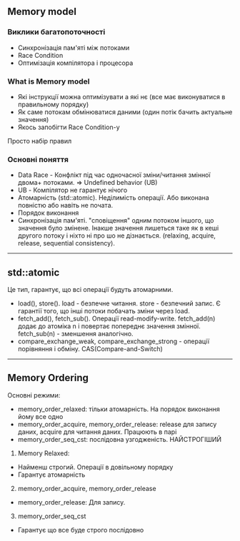 
## Memory model
### Виклики багатопоточності
- Синхронізація пам'яті між потоками
- Race Condition
- Оптимізація компілятора і процесора
### What is Memory model
- Які інструкції можна оптимізувати а які нє (все має виконуватися в правильному порядку)
- Як саме потокам обмінюватися даними (один потік бачить актуальне значення)
- Якось запобігти Race Condition-у

Просто набір правил

### Основні поняття
- Data Race - Конфлікт під час одночасної зміни/читання змінної двома+ потоками. => Undefined behavior (UB)
- UB - Компілятор не гарантує нічого
- Атомарність (std::atomic). Неділимість операції. Або виконана повністю або навіть не почата. 
- Порядок виконання
- Синхронізація пам'яті. "сповіщення" одним потоком іншого, що значення було змінене. Інакше значення лишеться таке як в кеші другого потоку і ніхто ні про шо не дізнається. (relaxing, acquire, release, sequential consistency).

-----
## std::atomic
Це тип, гарантує, що всі операції будуть атомарними.

- load(), store(). load - безпечне читання. store - безпечний запис. Є гарантії того, що інші потоки побачать зміни через load.
- fetch_add(), fetch_sub(). Операції read-modify-write. fetch_add(n) додає до атоміка n і повертає попереднє значення змінної. fetch_sub(n) - зменшення аналогічно.
- compare_exchange_weak, compare_exchange_strong - операції порівняння і обміну. CAS(Compare-and-Switch)

---
## Memory Ordering

Основні режими:
- memory_order_relaxed: тільки атомарність. На порядок виконання йому все одно
- memory_order_acquire, memory_order_release: release для запису даних, acquire для читання даних. Працюють в парі
- memory_order_seq_cst: послідовна узгодженість. НАЙСТРОГІШИЙ

1. Memory Relaxed:
- Найменш строгий. Операції в довільному порядку
- Гарантує атомарність
2. memory_order_acquire, memory_order_release
- memory_order_release: Для запису. 
3. memory_order_seq_cst
- Гарантує що все буде строго послідовно
